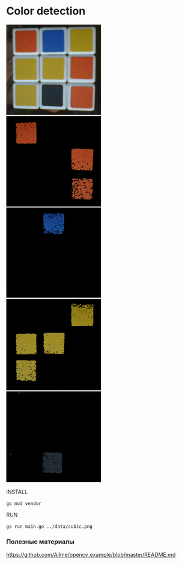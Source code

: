 # Color detection

<img width="50%" src="../data/cubic.png" />
<img width="50%" src="../data/1.png" />
<img width="50%" src="../data/2.png" />
<img width="50%" src="../data/3.png" />
<img width="50%" src="../data/4.png" />

INSTALL

    go mod vendor
        
RUN

    go run main.go ../data/cubic.png

### Полезные материалы

https://github.com/Ailme/opencv_example/blob/master/README.md